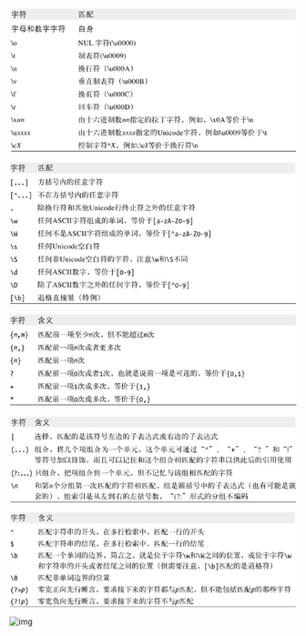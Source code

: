 ![img](https://raw.githubusercontent.com/mycf/it/master/assets/epub_603196_94-20200319095720022.jpeg)



![img](https://raw.githubusercontent.com/mycf/it/master/assets/epub_603196_96.jpeg)



![](https://raw.githubusercontent.com/mycf/it/master/assets/epub_603196_97-20200319101354922.jpeg)



![img](https://raw.githubusercontent.com/mycf/it/master/assets/epub_603196_98.jpeg)



![](https://raw.githubusercontent.com/mycf/it/master/assets/epub_603196_101.jpeg)



![img](https://res.weread.qq.com/wrepub/epub_603196_102)



